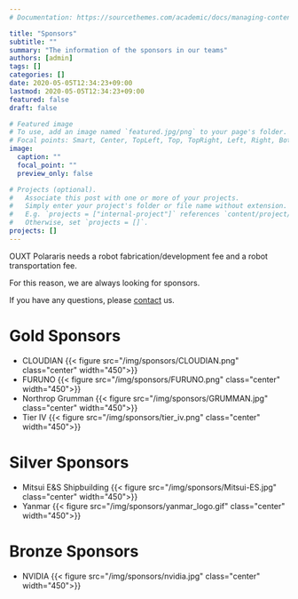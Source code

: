 ```yaml
---
# Documentation: https://sourcethemes.com/academic/docs/managing-content/

title: "Sponsors"
subtitle: ""
summary: "The information of the sponsors in our teams"
authors: [admin]
tags: []
categories: []
date: 2020-05-05T12:34:23+09:00
lastmod: 2020-05-05T12:34:23+09:00
featured: false
draft: false

# Featured image
# To use, add an image named `featured.jpg/png` to your page's folder.
# Focal points: Smart, Center, TopLeft, Top, TopRight, Left, Right, BottomLeft, Bottom, BottomRight.
image:
  caption: ""
  focal_point: ""
  preview_only: false

# Projects (optional).
#   Associate this post with one or more of your projects.
#   Simply enter your project's folder or file name without extension.
#   E.g. `projects = ["internal-project"]` references `content/project/deep-learning/index.md`.
#   Otherwise, set `projects = []`.
projects: []
---
```

OUXT Polararis needs a robot fabrication/development fee and a robot transportation fee.

For this reason, we are always looking for sponsors.

If you have any questions, please [contact](../../#contact) us.

# Gold Sponsors

- CLOUDIAN
{{< figure src="/img/sponsors/CLOUDIAN.png" class="center" width="450">}}
- FURUNO
{{< figure src="/img/sponsors/FURUNO.png" class="center" width="450">}}
- Northrop Grumman
{{< figure src="/img/sponsors/GRUMMAN.jpg" class="center" width="450">}}
- Tier IV
{{< figure src="/img/sponsors/tier_iv.png" class="center" width="450">}}

# Silver Sponsors

- Mitsui E&S Shipbuilding
{{< figure src="/img/sponsors/Mitsui-ES.jpg" class="center" width="450">}}
- Yanmar
{{< figure src="/img/sponsors/yanmar_logo.gif" class="center" width="450">}}

# Bronze Sponsors
- NVIDIA
{{< figure src="/img/sponsors/nvidia.jpg" class="center" width="450">}}